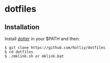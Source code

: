 # dotfiles
## Installation
Install [dotter](https://github.com/SuperCuber/dotter) in your $PATH and then:
```
$ git clone https://github.com/holliy/dotfiles
$ cd dotfiles
$ ./mklink.sh or mklink.bat
```
